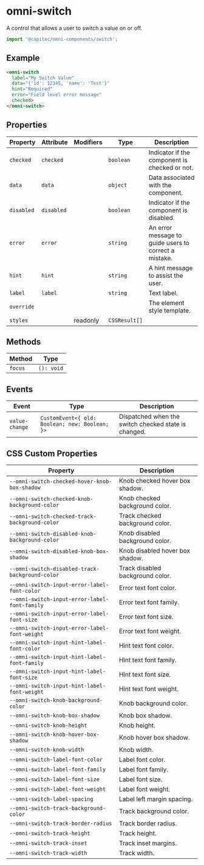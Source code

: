 # omni-switch

A control that allows a user to switch a value on or off.

```js 
import '@capitec/omni-components/switch'; 
```

## Example

```html
<omni-switch  label="My Switch Value"  data="{'id': 12345, 'name': 'Test'}"  hint="Required"  error="Field level error message"  checked></omni-switch>
```

## Properties

| Property   | Attribute  | Modifiers | Type          | Description                                      |
|------------|------------|-----------|---------------|--------------------------------------------------|
| `checked`  | `checked`  |           | `boolean`     | Indicator if the component is checked or not.    |
| `data`     | `data`     |           | `object`      | Data associated with the component.              |
| `disabled` | `disabled` |           | `boolean`     | Indicator if the component is disabled.          |
| `error`    | `error`    |           | `string`      | An error message to guide users to correct a mistake. |
| `hint`     | `hint`     |           | `string`      | A hint message to assist the user.               |
| `label`    | `label`    |           | `string`      | Text label.                                      |
| `override` |            |           |               | The element style template.                      |
| `styles`   |            | readonly  | `CSSResult[]` |                                                  |

## Methods

| Method  | Type       |
|---------|------------|
| `focus` | `(): void` |

## Events

| Event          | Type                                           | Description                                      |
|----------------|------------------------------------------------|--------------------------------------------------|
| `value-change` | `CustomEvent<{ old: Boolean; new: Boolean; }>` | Dispatched when the switch checked state is changed. |

## CSS Custom Properties

| Property                                        | Description                      |
|-------------------------------------------------|----------------------------------|
| `--omni-switch-checked-hover-knob-box-shadow`   | Knob checked hover box shadow.   |
| `--omni-switch-checked-knob-background-color`   | Knob checked background color.   |
| `--omni-switch-checked-track-background-color`  | Track checked background color.  |
| `--omni-switch-disabled-knob-background-color`  | Knob disabled background color.  |
| `--omni-switch-disabled-knob-box-shadow`        | Knob disabled hover box shadow.  |
| `--omni-switch-disabled-track-background-color` | Track disabled background color. |
| `--omni-switch-input-error-label-font-color`    | Error text font color.           |
| `--omni-switch-input-error-label-font-family`   | Error text font family.          |
| `--omni-switch-input-error-label-font-size`     | Error text font size.            |
| `--omni-switch-input-error-label-font-weight`   | Error text font weight.          |
| `--omni-switch-input-hint-label-font-color`     | Hint text font color.            |
| `--omni-switch-input-hint-label-font-family`    | Hint text font family.           |
| `--omni-switch-input-hint-label-font-size`      | Hint text font size.             |
| `--omni-switch-input-hint-label-font-weight`    | Hint text font weight.           |
| `--omni-switch-knob-background-color`           | Knob background color.           |
| `--omni-switch-knob-box-shadow`                 | Knob box shadow.                 |
| `--omni-switch-knob-height`                     | Knob height.                     |
| `--omni-switch-knob-hover-box-shadow`           | Knob hover box shadow.           |
| `--omni-switch-knob-width`                      | Knob width.                      |
| `--omni-switch-label-font-color`                | Label font color.                |
| `--omni-switch-label-font-family`               | Label font family.               |
| `--omni-switch-label-font-size`                 | Label font size.                 |
| `--omni-switch-label-font-weight`               | Label font weight.               |
| `--omni-switch-label-spacing`                   | Label left margin spacing.       |
| `--omni-switch-track-background-color`          | Track background color.          |
| `--omni-switch-track-border-radius`             | Track border radius.             |
| `--omni-switch-track-height`                    | Track height.                    |
| `--omni-switch-track-inset`                     | Track inset margins.             |
| `--omni-switch-track-width`                     | Track width.                     |
